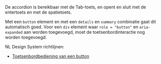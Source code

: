 <!-- @license CC0-1.0 -->

De accordion is bereikbaar met de Tab-toets, en opent en sluit met de entertoets en met de spatietoets.

Met een `button` element en met een `details` en `summary` combinatie gaat dit automatisch goed. Voor een `div` element waar `role = "button"` en `aria-expanded` aan worden toegevoegd, moet de toetsenbordinteractie nog worden toegevoegd.

NL Design System richtlijnen:

- [Toetsenbordbediening van een button](/richtlijnen/formulieren/buttons/toetsenbordbediening)
